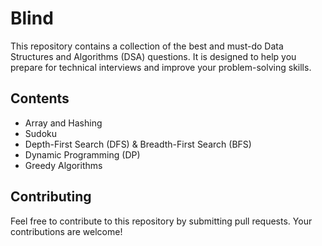 # Blind

This repository contains a collection of the best and must-do Data Structures and Algorithms (DSA) questions. It is designed to help you prepare for technical interviews and improve your problem-solving skills.

## Contents
- Array and Hashing
- Sudoku
- Depth-First Search (DFS) & Breadth-First Search (BFS)
- Dynamic Programming (DP)
- Greedy Algorithms

## Contributing
Feel free to contribute to this repository by submitting pull requests. Your contributions are welcome!
